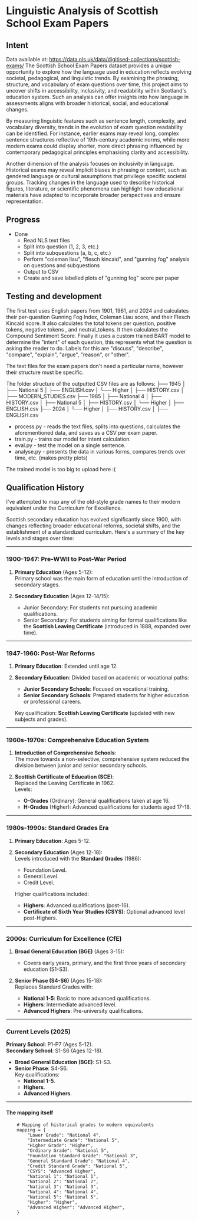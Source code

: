 # Linguistic Analysis of Scottish School Exam Papers #
## Intent ##

Data available at: https://data.nls.uk/data/digitised-collections/scottish-exams/
The Scottish School Exam Papers dataset provides a unique opportunity to explore how the language used in education reflects evolving societal, pedagogical, and linguistic trends. By examining the phrasing, structure, and vocabulary of exam questions over time, this project aims to uncover shifts in accessibility, inclusivity, and readability within Scotland's education system. Such an analysis can offer insights into how language in assessments aligns with broader historical, social, and educational changes.

By measuring linguistic features such as sentence length, complexity, and vocabulary diversity, trends in the evolution of exam question readability can be identified. For instance, earlier exams may reveal long, complex sentence structures reflective of 19th-century academic norms, while more modern exams could display shorter, more direct phrasing influenced by contemporary pedagogical principles emphasising clarity and accessibility.

Another dimension of the analysis focuses on inclusivity in language. Historical exams may reveal implicit biases in phrasing or content, such as gendered language or cultural assumptions that privilege specific societal groups. Tracking changes in the language used to describe historical figures, literature, or scientific phenomena can highlight how educational materials have adapted to incorporate broader perspectives and ensure representation.

## Progress ##
* Done
  * Read NLS text files
  * Split into question (1, 2, 3, etc.)
  * Split into subquestions (a, b, c, etc.)
  * Perform "coleman liau", "flesch kincaid", and "gunning fog" analysis on questions and subquestions
  * Output to CSV
  * Create and save labelled plots of "gunning fog" score per paper

## Testing and development ##
The first test uses English papers from 1901, 1961, and 2024 and calculates their per-question Gunning Fog Index, Coleman Liau score, and their Flesch Kincaid score. It also calculates the total tokens per question, positive tokens, negative tokens , and neutral_tokens. It then calculates the Compound Sentiment Score. Finally it uses a custom trained BART model to determine the "intent" of each question, this represents what the question is asking the reader to do. Labels for this are "discuss", "describe", "compare", "explain", "argue",  "reason",  or "other". 

The text files for the exam papers don't need a particular name, however their structure must be specific.

The folder structure of the outputted CSV files are as follows:
├── 1945
│   ├── National 5
│       ├── ENGLISH.csv
│   └── Higher
│       ├── HISTORY.csv
│       ├── MODERN_STUDIES.csv
├── 1985
│   ├── National 4
│       ├── HISTORY.csv
│   ├── National 5
│       ├── HISTORY.csv
│   └── Higher
│       ├── ENGLISH.csv
├── 2024
│   └── Higher
│       ├── HISTORY.csv
│       ├── ENGLISH.csv

* process.py - reads the text files, splits into questions, calculates the aforementioned data, and saves as a CSV per exam paper.
* train.py - trains our model for intent calculation.
* eval.py - test the model on a single sentence.
* analyse.py - presents the data in various forms, compares trends over time, etc. (makes pretty plots)

The trained model is too big to upload here :(

## Qualification History ##

I've attempted to map any of the old-style grade names to their modern equivalent under the Curriculum for Excellence.

Scottish secondary education has evolved significantly since 1900, with changes reflecting broader educational reforms, societal shifts, and the establishment of a standardized curriculum. Here's a summary of the key levels and stages over time:

---

### **1900-1947: Pre-WWII to Post-War Period**
1. **Primary Education** (Ages 5-12):  
   Primary school was the main form of education until the introduction of secondary stages.

2. **Secondary Education** (Ages 12-14/15):  
   - Junior Secondary: For students not pursuing academic qualifications.
   - Senior Secondary: For students aiming for formal qualifications like the **Scottish Leaving Certificate** (introduced in 1888, expanded over time).

---

### **1947-1960: Post-War Reforms**
1. **Primary Education**: Extended until age 12.  
2. **Secondary Education**: Divided based on academic or vocational paths:
   - **Junior Secondary Schools**: Focused on vocational training.
   - **Senior Secondary Schools**: Prepared students for higher education or professional careers.  

   Key qualification: **Scottish Leaving Certificate** (updated with new subjects and grades).

---

### **1960s-1970s: Comprehensive Education System**
1. **Introduction of Comprehensive Schools**:  
   The move towards a non-selective, comprehensive system reduced the division between junior and senior secondary schools.

2. **Scottish Certificate of Education (SCE)**:  
   Replaced the Leaving Certificate in 1962.  
   Levels:
   - **O-Grades** (Ordinary): General qualifications taken at age 16.  
   - **H-Grades** (Higher): Advanced qualifications for students aged 17-18.

---

### **1980s-1990s: Standard Grades Era**
1. **Primary Education**: Ages 5-12.  
2. **Secondary Education** (Ages 12-18):  
   Levels introduced with the **Standard Grades** (1986):  
   - Foundation Level.  
   - General Level.  
   - Credit Level.  
   
   Higher qualifications included:  
   - **Highers**: Advanced qualifications (post-16).  
   - **Certificate of Sixth Year Studies (CSYS)**: Optional advanced level post-Highers.

---

### **2000s: Curriculum for Excellence (CfE)**
1. **Broad General Education (BGE)** (Ages 3-15):  
   - Covers early years, primary, and the first three years of secondary education (S1-S3).  
   
2. **Senior Phase (S4-S6)** (Ages 15-18):  
   Replaces Standard Grades with:
   - **National 1-5**: Basic to more advanced qualifications.  
   - **Highers**: Intermediate advanced level.  
   - **Advanced Highers**: Pre-university qualifications.

---

### **Current Levels (2025)**  
**Primary School**: P1-P7 (Ages 5-12).  
**Secondary School**: S1-S6 (Ages 12-18).  
- **Broad General Education (BGE)**: S1-S3.  
- **Senior Phase**: S4-S6.  
   Key qualifications:
   - **National 1-5**.  
   - **Highers**.  
   - **Advanced Highers**.

---
#### The mapping itself
```
    # Mapping of historical grades to modern equivalents
    mapping = {
        "Lower Grade": "National 4",
        "Intermediate Grade": "National 5",
        "Higher Grade": "Higher",
        "Ordinary Grade": "National 5",
        "Foundation Standard Grade": "National 3",
        "General Standard Grade": "National 4",
        "Credit Standard Grade": "National 5",
        "CSYS": "Advanced Higher",
        "National 1": "National 1",
        "National 2": "National 2",
        "National 3": "National 3",
        "National 4": "National 4",
        "National 5": "National 5",
        "Higher": "Higher",
        "Advanced Higher": "Advanced Higher",
    }
```
